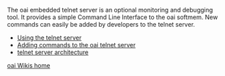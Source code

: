 The oai embedded telnet server is an optional monitoring and debugging tool. It provides a simple Command Line Interface to the oai softmem. New commands can easily be added by developers to the telnet server.

* [Using the telnet server](telnetusage.md)
* [Adding commands to the oai telnet server](telnetaddcmd.md)
* [telnet server architecture ](telnetarch.md)
 
[oai Wikis home](home)